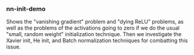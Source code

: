 ### nn-init-demo

Shows the "vanishing gradient" problem and "dying ReLU" problems, as well as the problems of the activations going to zero if we do the usual "small, random weight" initialization technique. Then we investigate the Xavier init, He init, and Batch normalization techniques for combatting this issue. 
